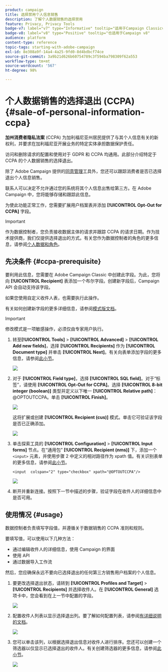 ```yaml
---
product: campaign
title: 选择禁用个人信息销售
description: 了解个人数据销售的选择禁用
feature: Privacy, Privacy Tools
badge-v7: label="v7" type="Informative" tooltip="适用于Campaign Classicv7"
badge-v8: label="v8" type="Positive" tooltip="也适用于Campaign v8"
audience: platform
content-type: reference
topic-tags: starting-with-adobe-campaign
exl-id: 8e308a9f-14a4-4a25-9fd0-8d4bdbcf74ce
source-git-commit: 3a9b21d626b60754789c3f594ba798309f62a553
workflow-type: tm+mt
source-wordcount: '567'
ht-degree: 98%

---
```


# 个人数据销售的选择退出 (CCPA) {#sale-of-personal-information-ccpa}



**加州消费者隐私法案** (CCPA) 为加利福尼亚州居民提供了与其个人信息有关的新权利，并要求在加利福尼亚开展业务的特定实体承担数据保护责任。

访问和删除请求的配置和使用对于 GDPR 和 CCPA 均通用。此部分介绍特定于 CCPA 的个人数据销售的选择退出。

除了 Adobe Campaign 提供的[同意管理](privacy-management.md#consent-management)工具外，您还可以跟踪消费者是否已选择退出个人信息销售。

联系人可以决定不允许通过您的系统将其个人信息出售给第三方。在 Adobe Campaign 中，您将能够存储和跟踪此信息。

为使此功能正常工作，您需要扩展用户档案表并添加 **[!UICONTROL Opt-Out for CCPA]** 字段。

>[!IMPORTANT]
>
>作为数据控制者，您负责接收数据主体的请求并跟踪 CCPA 的请求日期。作为技术提供商，我们仅提供选择退出的方式。有关您作为数据控制者的角色的更多信息，请参阅[个人数据和角色](privacy-and-recommendations.md#personal-data)。

## 先决条件 {#ccpa-prerequisite}

要利用此信息，您需要在 Adobe Campaign Classic 中创建此字段。为此，您将向 **[!UICONTROL Recipient]** 表添加一个布尔字段。创建新字段后，Campaign API 会自动支持该字段。

如果您使用自定义收件人表，也需要执行此操作。

有关如何创建新字段的更多详细信息，请参阅[模式版文档](../../configuration/using/about-schema-edition.md)。

>[!IMPORTANT]
>
>修改模式是一项敏感操作，必须仅由专家用户执行。

1. 转至&#x200B;**[!UICONTROL Tools]** > **[!UICONTROL Advanced]** > **[!UICONTROL Add new fields]**，选择 **[!UICONTROL Recipients]** 作为 **[!UICONTROL Document type]** 并单击 **[!UICONTROL Next]**。有关向表单添加字段的更多信息，请参阅[此小节](../../configuration/using/new-field-wizard.md)。

   ![](assets/privacy-ccpa-1.png)

1. 对于 **[!UICONTROL Field type]**，选择 **[!UICONTROL SQL field]**。对于“标签”，请使用 **[!UICONTROL Opt-Out for CCPA]**。选择 **[!UICONTROL 8-bit integer (boolean)]** 类型并定义以下唯一 **[!UICONTROL Relative path]**：@OPTOUTCCPA。单击 **[!UICONTROL Finish]**。

   ![](assets/privacy-ccpa-2.png)

   这将扩展或创建 **[!UICONTROL Recipient (cus)]** 模式。单击它可验证该字段是否已正确添加。

   ![](assets/privacy-ccpa-3.png)

1. 单击探索工具的 **[!UICONTROL Configuration]** > **[!UICONTROL Input forms]** 节点。在“通用包” **[!UICONTROL Recipient (nms)]** 下，添加一个 `<input>` 元素，并使用步骤 2 中定义的相对路径作为 xpath 值。有关识别表单的更多信息，请参阅[此小节](../../configuration/using/identifying-a-form.md)。

   ```
   <input  colspan="2" type="checkbox" xpath="@OPTOUTCCPA"/>
   ```

   ![](assets/privacy-ccpa-4.png)

1. 断开并重新连接。按照下一节中描述的步骤，验证字段在收件人的详细信息中是否可用。

## 使用情况 {#usage}

数据控制者负责填写字段值，并遵循关于数据销售的 CCPA 准则和规则。

要填写值，可以使用以下几种方法：

* 通过编辑收件人的详细信息，使用 Campaign 的界面
* 使用 API
* 通过数据导入工作流

然后，您应确保永远不要向已选择退出的任何第三方销售用户档案的个人信息。

1. 要更改选择退出状态，请转到 **[!UICONTROL Profiles and Target]** > **[!UICONTROL Recipients]** 并选择收件人。在 **[!UICONTROL General]** 选项卡中，您会看到在上一节中配置的字段。

   ![](assets/privacy-ccpa-5.png)

1. 配置收件人列表以显示选择退出列。要了解如何配置列表，请参阅[有详细说明的文档](../../platform/using/adobe-campaign-workspace.md#configuring-lists)。

   ![](assets/privacy-ccpa-6.png)

1. 您可以单击该列，以根据选择退出信息对收件人进行排序。您还可以创建一个筛选器以仅显示已选择退出的收件人。有关创建筛选器的更多信息，请参阅[此小节](../../platform/using/creating-filters.md)。

   ![](assets/privacy-ccpa-7.png)
